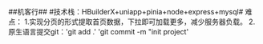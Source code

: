 ##机客行##
#技术栈：HBuilderX+uniapp+pinia+node+express+mysql#
难点：
    1.实现分页的形式提取首页数据，下拉即可加载更多，减少服务器负载。
    2.原生语言提交git：'git add .' 'git commit -m "init project'